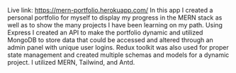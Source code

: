 Live link: https://mern-portfolio.herokuapp.com/
In this app I created a personal portfolio for myself to display my progress in the MERN stack as well as to show the many projects I have been learning on my path. Using Express I created an API to make the portfolio dynamic and utilized MongoDB to store data that could be accessed and altered through an admin panel with unique user logins. Redux toolkit was also used for proper state management and created multiple schemas and models for a dynamic project. I utilized MERN, Tailwind, and Antd.
